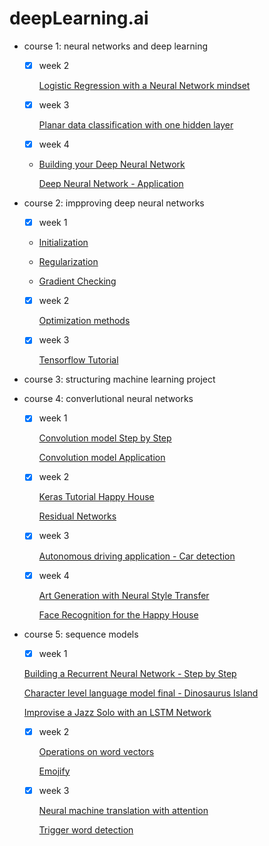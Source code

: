 # deepLearning.ai
  * course 1: neural networks and deep learning
  
    * [x] week 2 
    
      [Logistic Regression with a Neural Network mindset](https://github.com/JieMEI1994/DeepLearning.ai/blob/master/010201%20-%20Logistic%20Regression%20with%20a%20Neural%20Network%20mindset.ipynb)
                
    * [x] week 3
              
      [Planar data classification with one hidden layer](https://github.com/JieMEI1994/DeepLearning.ai/blob/master/010301%20-%20Planar%20data%20classification%20with%20one%20hidden%20layer.ipynb)
                
    * [x] week 4
              
    * [Building your Deep Neural Network](https://github.com/JieMEI1994/DeepLearning.ai/blob/master/010401%20-%20Building%20your%20Deep%20Neural%20Network%20-%20Step%20by%20Step.ipynb)
                
      [Deep Neural Network - Application](https://github.com/JieMEI1994/DeepLearning.ai/blob/master/010402%20-%20Deep%20Neural%20Network%20-%20Application.ipynb)
                
  * course 2: impproving deep neural networks
  
      * [x] week 1 
    
      * [Initialization](https://github.com/JieMEI1994/DeepLearning.ai/blob/master/020101%20-%20Initialization.ipynb)
      
      * [Regularization](https://github.com/JieMEI1994/DeepLearning.ai/blob/master/020102%20-%20Regularization.ipynb)
      
      * [Gradient Checking](https://github.com/JieMEI1994/DeepLearning.ai/blob/master/020103%20-%20Gradient%20Checking.ipynb)
                
    * [x] week 2
              
      [Optimization methods](https://github.com/JieMEI1994/DeepLearning.ai/blob/master/020201%20-%20Optimization%20methods.ipynb)
                
    * [x] week 3
              
      [Tensorflow Tutorial](https://github.com/JieMEI1994/DeepLearning.ai/blob/master/020301%20-%20Tensorflow%20Tutorial.ipynb)
      
  * course 3: structuring machine learning project
  
  * course 4: converlutional neural networks
  
    * [x] week 1 
    
      [Convolution model Step by Step](https://github.com/JieMEI1994/DeepLearning.ai/blob/master/040101%20-%20Convolution%20model%20Step%20by%20Step.ipynb)
      
      [Convolution model Application](https://github.com/JieMEI1994/DeepLearning.ai/blob/master/040102%20-%20Convolution%20model%20Application.ipynb)
                
    * [x] week 2
              
      [Keras Tutorial Happy House](https://github.com/JieMEI1994/DeepLearning.ai/blob/master/040201%20-%20Keras%20Tutorial%20Happy%20House.ipynb)
      
      [Residual Networks](https://github.com/JieMEI1994/DeepLearning.ai/blob/master/040202%20-%20Residual%20Networks.ipynb)
                
    * [x] week 3
              
      [Autonomous driving application - Car detection](https://github.com/JieMEI1994/DeepLearning.ai/blob/master/040301%20-%20Autonomous%20driving%20application%20-%20Car%20detection%20-%20v1.ipynb)
      
    * [x] week 4
    
      [Art Generation with Neural Style Transfer](https://github.com/JieMEI1994/DeepLearning.ai/blob/master/040401%20-%20Art%20Generation%20with%20Neural%20Style%20Transfer%20v2.ipynb)
      
      [Face Recognition for the Happy House](https://github.com/JieMEI1994/DeepLearning.ai/blob/master/040402%20-%20Face%20Recognition%20for%20the%20Happy%20House%20-%20v3.ipynb)
      
  * course 5: sequence models
  
      * [x] week 1 
    
      [Building a Recurrent Neural Network - Step by Step](https://github.com/JieMEI1994/DeepLearning.ai/blob/master/050101%20-%20Building%20a%20Recurrent%20Neural%20Network%20-%20Step%20by%20Step%20-%20v3.ipynb)
      
      [Character level language model final - Dinosaurus Island](https://github.com/JieMEI1994/DeepLearning.ai/blob/master/050102%20-%20Character%20level%20language%20model%20final%20-%20Dinosaurus%20Island%20-%20v3.ipynb)
      
      [Improvise a Jazz Solo with an LSTM Network](https://github.com/JieMEI1994/DeepLearning.ai/blob/master/050103%20-%20Improvise%20a%20Jazz%20Solo%20with%20an%20LSTM%20Network%20-%20v1.ipynb)
                
    * [x] week 2
              
      [Operations on word vectors](https://github.com/JieMEI1994/DeepLearning.ai/blob/master/050201%20-%20Operations%20on%20word%20vectors%20-%20v2.ipynb)
      
      [Emojify](https://github.com/JieMEI1994/DeepLearning.ai/blob/master/050202%20-%20Emojify%20-%20v2.ipynb)
                
    * [x] week 3
              
      [Neural machine translation with attention](https://github.com/JieMEI1994/DeepLearning.ai/blob/master/050301%20-%20Neural%20machine%20translation%20with%20attention%20-%20v3.ipynb)
      
      [Trigger word detection](https://github.com/JieMEI1994/DeepLearning.ai/blob/master/050302%20-%20Trigger%20word%20detection%20-%20v1.ipynb)
